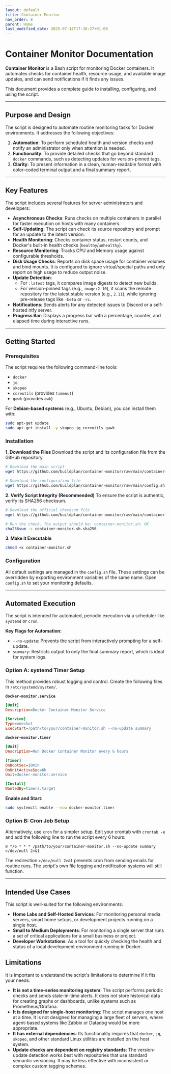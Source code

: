 ```yaml
---
layout: default
title: Container Monitor
nav_order: 8
parent: Home
last_modified_date: 2025-07-14T17:30:27+01:00
---
```


# Container Monitor Documentation

**Container Monitor** is a Bash script for monitoring Docker containers. It automates checks for container health, resource usage, and available image updates, and can send notifications if it finds any issues.

This document provides a complete guide to installing, configuring, and using the script.

-----

## Purpose and Design

The script is designed to automate routine monitoring tasks for Docker environments. It addresses the following objectives:

1.  **Automation**: To perform scheduled health and version checks and notify an administrator only when attention is needed.
2.  **Functionality**: To provide detailed checks that go beyond standard `docker` commands, such as detecting updates for version-pinned tags.
3.  **Clarity**: To present information in a clean, human-readable format with color-coded terminal output and a final summary report.

-----

## Key Features

The script includes several features for server administrators and developers:

  * **Asynchronous Checks**: Runs checks on multiple containers in parallel for faster execution on hosts with many containers.
  * **Self-Updating**: The script can check its source repository and prompt for an update to the latest version.
  * **Health Monitoring**: Checks container status, restart counts, and Docker's built-in health checks (`healthy`/`unhealthy`).
  * **Resource Monitoring**: Tracks CPU and Memory usage against configurable thresholds.
  * **Disk Usage Checks**: Reports on disk space usage for container volumes and bind mounts. It is configured to ignore virtual/special paths and only report on high usage to reduce output noise.
  * **Update Detection**:
      * For `:latest` tags, it compares image digests to detect new builds.
      * For version-pinned tags (e.g., `image:2.10`), it scans the remote repository for the latest stable version (e.g., `2.11`), while ignoring pre-release tags like `-beta` or `-rc`.
  * **Notifications**: Sends alerts for any detected issues to Discord or a self-hosted ntfy server.
  * **Progress Bar**: Displays a progress bar with a percentage, counter, and elapsed time during interactive runs.

-----

## Getting Started

### Prerequisites

The script requires the following command-line tools:

  * `docker`
  * `jq`
  * `skopeo`
  * `coreutils` (provides `timeout`)
  * `gawk` (provides `awk`)

For **Debian-based systems** (e.g., Ubuntu, Debian), you can install them with:

```bash
sudo apt-get update
sudo apt-get install -y skopeo jq coreutils gawk
```

### Installation

**1. Download the Files**
Download the script and its configuration file from the GitHub repository.

```bash
# Download the main script
wget https://github.com/buildplan/container-monitor/raw/main/container-monitor.sh

# Download the configuration file
wget https://github.com/buildplan/container-monitor/raw/main/config.sh
```

**2. Verify Script Integrity (Recommended)**
To ensure the script is authentic, verify its SHA256 checksum.

```bash
# Download the official checksum file
wget https://github.com/buildplan/container-monitor/raw/main/container-monitor.sh.sha256

# Run the check. The output should be: container-monitor.sh: OK
sha256sum -c container-monitor.sh.sha256
```

**3. Make it Executable**

```bash
chmod +x container-monitor.sh
```

### Configuration

All default settings are managed in the `config.sh` file. These settings can be overridden by exporting environment variables of the same name. Open `config.sh` to set your monitoring defaults.

-----

## Automated Execution

The script is intended for automated, periodic execution via a scheduler like `systemd` or `cron`.

**Key Flags for Automation:**

  * `--no-update`: Prevents the script from interactively prompting for a self-update.
  * `summary`: Restricts output to only the final summary report, which is ideal for system logs.

### Option A: systemd Timer Setup

This method provides robust logging and control. Create the following files in `/etc/systemd/system/`.

**`docker-monitor.service`**

```ini
[Unit]
Description=Docker Container Monitor Service

[Service]
Type=oneshot
ExecStart=/path/to/your/container-monitor.sh --no-update summary
```

**`docker-monitor.timer`**

```ini
[Unit]
Description=Run Docker Container Monitor every 6 hours

[Timer]
OnBootSec=10min
OnUnitActiveSec=6h
Unit=docker-monitor.service

[Install]
WantedBy=timers.target
```

**Enable and Start:**

```bash
sudo systemctl enable --now docker-monitor.timer
```

### Option B: Cron Job Setup

Alternatively, use `cron` for a simpler setup. Edit your crontab with `crontab -e` and add the following line to run the script every 6 hours:

```crontab
0 */6 * * * /path/to/your/container-monitor.sh --no-update summary >/dev/null 2>&1
```

The redirection `>/dev/null 2>&1` prevents cron from sending emails for routine runs. The script's own file logging and notification systems will still function.

-----

## Intended Use Cases

This script is well-suited for the following environments:

  * **Home Labs and Self-Hosted Services**: For monitoring personal media servers, smart home setups, or development projects running on a single host.
  * **Small to Medium Deployments**: For monitoring a single server that runs a set of critical applications for a small business or project.
  * **Developer Workstations**: As a tool for quickly checking the health and status of a local development environment running in Docker.

## Limitations

It is important to understand the script's limitations to determine if it fits your needs.

  * **It is not a time-series monitoring system**: The script performs periodic checks and sends state-in-time alerts. It does not store historical data for creating graphs or dashboards, unlike systems such as Prometheus/Grafana.
  * **It is designed for single-host monitoring**: The script manages one host at a time. It is not designed for managing a large fleet of servers, where agent-based systems like Zabbix or Datadog would be more appropriate.
  * **It has external dependencies**: Its functionality requires that `docker`, `jq`, `skopeo`, and other standard Linux utilities are installed on the host system.
  * **Update checks are dependent on registry standards**: The version-update detection works best with repositories that use standard semantic versioning. It may be less effective with inconsistent or complex custom tagging schemes.
